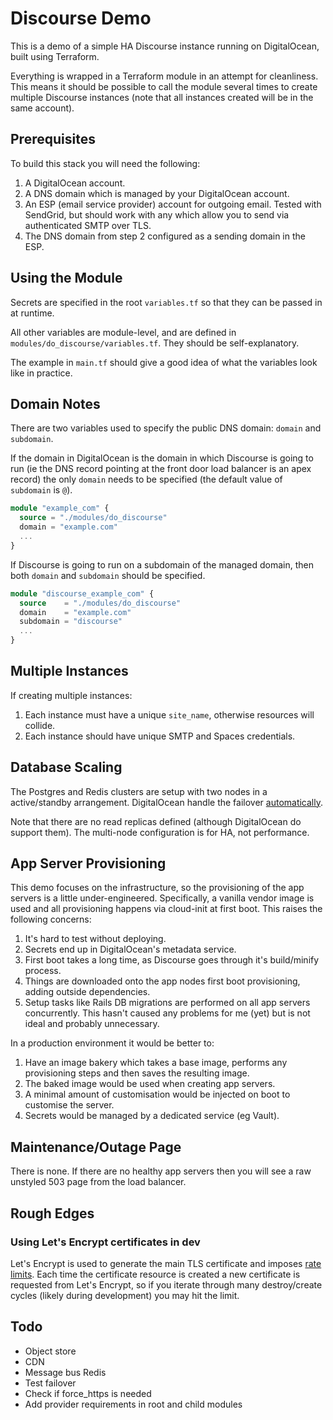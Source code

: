 # Discourse Demo

This is a demo of a simple HA Discourse instance running on DigitalOcean, built using Terraform.

Everything is wrapped in a Terraform module in an attempt for cleanliness. This means it should be possible to call the module several times to create multiple Discourse instances (note that all instances created will be in the same account).


## Prerequisites

To build this stack you will need the following:

1. A DigitalOcean account.
2. A DNS domain which is managed by your DigitalOcean account.
3. An ESP (email service provider) account for outgoing email. Tested with SendGrid, but should work with any which allow you to send via authenticated SMTP over TLS.
4. The DNS domain from step 2 configured as a sending domain in the ESP.


## Using the Module

Secrets are specified in the root `variables.tf` so that they can be passed in at runtime.

All other variables are module-level, and are defined in `modules/do_discourse/variables.tf`. They should be self-explanatory.

The example in `main.tf` should give a good idea of what the variables look like in practice.


## Domain Notes

There are two variables used to specify the public DNS domain: `domain` and `subdomain`.

If the domain in DigitalOcean is the domain in which Discourse is going to run (ie the DNS record pointing at the front door load balancer is an apex record) the only `domain` needs to be specified (the default value of `subdomain` is `@`).

```terraform
module "example_com" {
  source = "./modules/do_discourse"
  domain = "example.com"
  ...
}
```

If Discourse is going to run on a subdomain of the managed domain, then both `domain` and `subdomain` should be specified.

```terraform
module "discourse_example_com" {
  source    = "./modules/do_discourse"
  domain    = "example.com"
  subdomain = "discourse"
  ...
}
```


## Multiple Instances

If creating multiple instances:

1. Each instance must have a unique `site_name`, otherwise resources will collide.
2. Each instance should have unique SMTP and Spaces credentials.


## Database Scaling

The Postgres and Redis clusters are setup with two nodes in a active/standby arrangement. DigitalOcean handle the failover [automatically](https://docs.digitalocean.com/products/databases/#high-availability).

Note that there are no read replicas defined (although DigitalOcean do support them). The multi-node configuration is for HA, not performance.


## App Server Provisioning

This demo focuses on the infrastructure, so the provisioning of the app servers is a little under-engineered. Specifically, a vanilla vendor image is used and all provisioning happens via cloud-init at first boot. This raises the following concerns:

1. It's hard to test without deploying.
2. Secrets end up in DigitalOcean's metadata service.
3. First boot takes a long time, as Discourse goes through it's build/minify process.
4. Things are downloaded onto the app nodes first boot provisioning, adding outside dependencies.
5. Setup tasks like Rails DB migrations are performed on all app servers concurrently. This hasn't caused any problems for me (yet) but is not ideal and probably unnecessary.

In a production environment it would be better to:

1. Have an image bakery which takes a base image, performs any provisioning steps and then saves the resulting image.
2. The baked image would be used when creating app servers.
3. A minimal amount of customisation would be injected on boot to customise the server.
4. Secrets would be managed by a dedicated service (eg Vault).


## Maintenance/Outage Page

There is none. If there are no healthy app servers then you will see a raw unstyled 503 page from the load balancer.


## Rough Edges

### Using Let's Encrypt certificates in dev

Let's Encrypt is used to generate the main TLS certificate and imposes [rate limits](https://letsencrypt.org/docs/rate-limits/). Each time the certificate resource is created a new certificate is requested from Let's Encrypt, so if you iterate through many destroy/create cycles (likely during development) you may hit the limit.


## Todo

* Object store
* CDN
* Message bus Redis
* Test failover
* Check if force_https is needed
* Add provider requirements in root and child modules